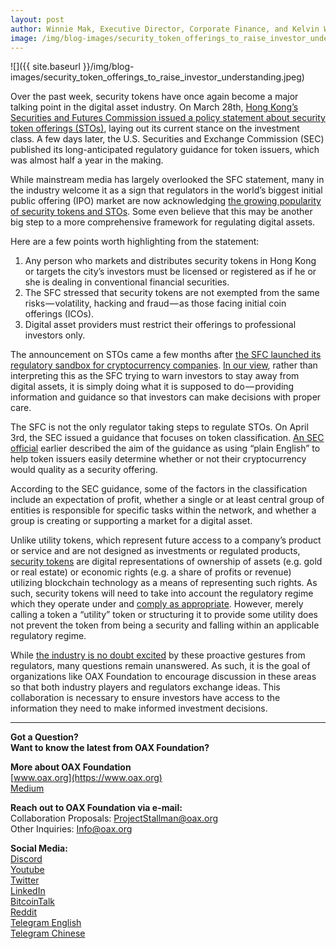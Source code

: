 ```yaml
---
layout: post
author: Winnie Mak, Executive Director, Corporate Finance, and Kelvin Wong, Senior Marketing Advisor, OAX Foundation
image: /img/blog-images/security_token_offerings_to_raise_investor_understanding.jpeg
---
```


![]({{ site.baseurl }}/img/blog-images/security_token_offerings_to_raise_investor_understanding.jpeg)

Over the past week, security tokens have once again become a major talking point in the digital asset industry. On March 28th, [Hong Kong’s Securities and Futures Commission issued a policy statement about security token offerings (STOs)](https://www.sfc.hk/web/EN/news-and-announcements/policy-statements-and-announcements/statement-on-security-token-offerings.html), laying out its current stance on the investment class. A few days later, the U.S. Securities and Exchange Commission (SEC) published its long-anticipated regulatory guidance for token issuers, which was almost half a year in the making.

While mainstream media has largely overlooked the SFC statement, many in the industry welcome it as a sign that regulators in the world’s biggest initial public offering (IPO) market are now acknowledging [the growing popularity of security tokens and STOs](https://www.scmp.com/tech/blockchain/article/2174684/sto-replacing-ico-new-sexy-cryptocurrency-community). Some even believe that this may be another big step to a more comprehensive framework for regulating digital assets. 

Here are a few points worth highlighting from the statement:
1. Any person who markets and distributes security tokens in Hong Kong or targets the city’s investors must be licensed or registered as if he or she is dealing in conventional financial securities. 
2. The SFC stressed that security tokens are not exempted from the same risks — volatility, hacking and fraud — as those facing initial coin offerings (ICOs). 
3. Digital asset providers must restrict their offerings to professional investors only.

The announcement on STOs came a few months after [the SFC launched its regulatory sandbox for cryptocurrency companies](https://www.sfc.hk/web/EN/sfc-fintech-contact-point/sfc-regulatory-sandbox.html). [In our view](https://medium.com/@OAX_Foundation/oax-regulatory-breakfast-bridging-the-knowledge-gap-in-a-decentralized-ecosystem-3939790c41cf), rather than interpreting this as the SFC trying to warn investors to stay away from digital assets, it is simply doing what it is supposed to do — providing information and guidance so that investors can make decisions with proper care.

The SFC is not the only regulator taking steps to regulate STOs. On April 3rd, the SEC issued a guidance that focuses on token classification. [An SEC official](https://bitcoinnews.network/2019/04/03/the-sec-just-released-its-crypto-token-guidance/) earlier described the aim of the guidance as using “plain English” to help token issuers easily determine whether or not their cryptocurrency would quality as a security offering. 
 
According to the SEC guidance, some of the factors in the classification include an expectation of profit, whether a single or at least central group of entities is responsible for specific tasks within the network, and whether a group is creating or supporting a market for a digital asset.

Unlike utility tokens, which represent future access to a company’s product or service and are not designed as investments or regulated products, [security tokens](https://www.coindesk.com/security-token-offerings-a-way-past-the-secs-incomplete-crypto-guidance) are digital representations of ownership of assets (e.g. gold or real estate) or economic rights (e.g. a share of profits or revenue) utilizing blockchain technology as a means of representing such rights. As such, security tokens will need to take into account the regulatory regime which they operate under and [comply as appropriate](https://cryptolawinsider.com/investing-in-stos/). However, merely calling a token a “utility” token or structuring it to provide some utility does not prevent the token from being a security and falling within an applicable regulatory regime.

While [the industry is no doubt excited](https://finance.yahoo.com/news/security-token-offerings-stos-way-141243766.html) by these proactive gestures from regulators, many questions remain unanswered. As such, it is the goal of organizations like OAX Foundation to encourage discussion in these areas so that both industry players and regulators exchange ideas. This collaboration is necessary to ensure investors have access to the information they need to make informed investment decisions.

---

**Got a Question?**  
**Want to know the latest from OAX Foundation?**  

**More about OAX Foundation**  
[www.oax.org](https://www.oax.org)  
[Medium](https://medium.com/@OAX_Foundation)  

**Reach out to OAX Foundation via e-mail:**  
Collaboration Proposals: [ProjectStallman@oax.org](mailto:ProjectStallman@oax.org)  
Other Inquiries: [Info@oax.org](mailto:Info@oax.org)  

**Social Media:**  
[Discord](https://discordapp.com/invite/ZH5YHkb)  
[Youtube](https://bit.ly/2Bvsk73)  
[Twitter](https://twitter.com/OAX_Foundation)  
[LinkedIn](https://www.linkedin.com/company/oax-foundation/)  
[BitcoinTalk](http://bitcointalk.org/index.php?topic=1943946)  
[Reddit](https://www.reddit.com/r/OpenANX/)  
[Telegram English](https://t.me/openanxteam)  
[Telegram Chinese](https://t.me/oax_cn)  
